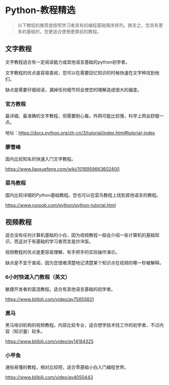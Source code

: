 # Python-教程精选

> 以下教程的推荐度按照学习者具有的编程基础降序排列。换言之，您具有更多的基础时，您更适合使用更靠前的教程。

## 文字教程

文字教程适合有一定阅读能力或其他语言基础的python初学者。

文字教程的优点是容易查阅，您可以在需要回忆知识的时候快速在文字种找到他们。

缺点是需要仔细阅读，漏掉任何细节将会使您的理解造成很大的偏差。

### 官方教程

最详细、最准确的文字教程，但需要耐心看。外网可能比较慢，科学上网会舒服一点。

地址：<https://docs.python.org/zh-cn/3/tutorial/index.html#tutorial-index>

### 廖雪峰

国内比较知名的快速入门文字教程。

<https://www.liaoxuefeng.com/wiki/1016959663602400>

### 菜鸟教程

国内比较详细的Python基础教程。您也可以在菜鸟教程上找到其他语言的教程。

<https://www.runoob.com/python/python-tutorial.html>

## 视频教程

适合没有任何计算机基础的小白，因为视频教程一般会介绍一些计算机的基础知识，而这对于有基础的学习者而言是炒冷饭。

视频教程的优点是更容易理解，有手把手的实际操作演示。

缺点是不宜于查阅，因为您很难清楚地记清楚某个知识点在视频的哪一秒被解释。

### 6小时快速入门教程（英文）

敏捷开发者的首选教程。适合有其他语言基础的初学者。

<https://www.bilibili.com/video/av75855831>

### 黑马

黑马培训机构的视频教程。内容比较专业，适合想学技术找工作的初学者，不过内容（知识量）较多。

<https://www.bilibili.com/video/av14184325>

### 小甲鱼

通俗易懂的教程，相对比较短，适合零基础小白入门编程世界。

<https://www.bilibili.com/video/av4050443>
